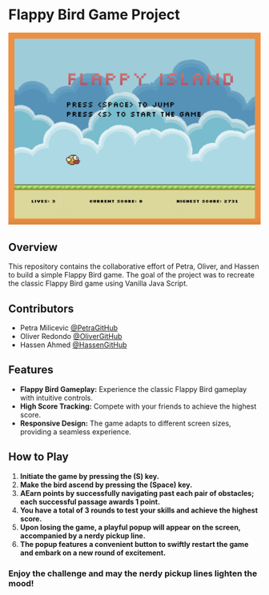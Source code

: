 # Flappy Bird Game Project

![Flappy Bird](./images/screenshot.png)

## Overview

This repository contains the collaborative effort of Petra, Oliver, and Hassen to build a simple Flappy Bird game. The goal of the project was to recreate the classic Flappy Bird game using Vanilla Java Script.

## Contributors

- Petra Milicevic [@PetraGitHub](https://github.com/PetraaM)
- Oliver Redondo [@OliverGitHub](https://github.com/oliverredondo)
- Hassen Ahmed [@HassenGitHub](https://github.com/hassanidris)

## Features

- **Flappy Bird Gameplay:** Experience the classic Flappy Bird gameplay with intuitive controls.
- **High Score Tracking:** Compete with your friends to achieve the highest score.
- **Responsive Design:** The game adapts to different screen sizes, providing a seamless experience.

## How to Play

1. **Initiate the game by pressing the (S) key.**
2. **Make the bird ascend by pressing the (Space) key.**
3. **AEarn points by successfully navigating past each pair of obstacles; each successful passage awards 1 point.**
4. **You have a total of 3 rounds to test your skills and achieve the highest score.**
5. **Upon losing the game, a playful popup will appear on the screen, accompanied by a nerdy pickup line.**
6. **The popup features a convenient button to swiftly restart the game and embark on a new round of excitement.**

### Enjoy the challenge and may the nerdy pickup lines lighten the mood!
